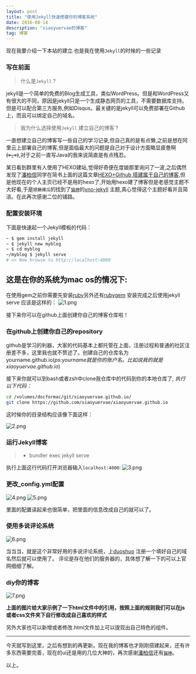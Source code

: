```yaml
---
layout: post
title: "使用Jekyll快速搭建你的博客系统"
date: 2016-08-14 
description: "xiaoyuervae的博客"
tag: 博客 
---
```


现在我要介绍一下本站的建立.也是我在使用`Jekyll`的时候的一些记录

<!--more-->

### 写在前面
> 什么是`Jekyll` ?

jekyll是一个简单的免费的Blog生成工具，类似WordPress。但是和WordPress又有很大的不同，原因是jekyll只是一个生成静态网页的工具，不需要数据库支持。但是可以配合第三方服务,例如Disqus。最关键的是jekyll可以免费部署在Github上，而且可以绑定自己的域名。

> 我为什么选择使用`Jekyll` 建立自己的博客 ?

一直想建立自己的博客写一些自己的学习记录,但自己真的是有点懒,之前是想在阿里云上部署自己的博客,但是面临最大的问题是自己对于设计方面略显疲惫啊~~~~(>_<)~~~~,对于之前一直写Java的我来说简直是有点残忍。

某日看到群里有人使用了HEXO建站,觉得好奇便在度娘那里询问了一波,之后偶然发现了[潘柏信](https://baixin.io)同学在简书上面的这篇文章[HEXO+Github,搭建属于自己的博客](http://www.jianshu.com/p/465830080ea9),但是他现在的个人主页已经不是用的hexo了,开始用hexo建了博客但是老感觉主题不大好看,于是`顺藤摸瓜`的找到了[`猫神`](https://onevcat.com)的[vno-jekyll](https://github.com/onevcat/vno-jekyll) 主题,真心觉得这个主题好看并且简洁。在此再次感谢二位的铺路。

### 配置安装环境

下面是快速起一个Jekyll模板的代码：

```zsh
~ $ gem install jekyll
~ $ jekyll new myblog
~ $ cd myblog
~/myblog $ jekyll serve
# => Now browse to http://localhost:4000
```
## 这是在你的系统为mac os的情况下:
在使用gem之前你需要先安装[ruby](http://www.ruby-lang.org/en/downloads)另外还有[rubygem](https://docs.rubygems.org/)
安装完成之后使用jekyll serve 应该是这样的：
![1.png](/assets/images/2016-08-14/1.png)

接下来你可以在github上面创建你自己的博客仓库啦！

### 在github上创建你自己的repository

github是学习的利器，大家的代码基本上都托管在上面，注册过程和普通的社区注册差不多，这里我也就不赘述了。创建自己的仓库名为yourname.github.io(*ps:yourname就是你的账户名。比如说我的就是xiaoyuervae.github.io*)


接下来你就可以到bash或者zsh中clone我仓库中的代码到你的本地仓库了,
*执行以下代码：*

```bash
cd /volumes/docformac/git/xiaoyuervae.github.io/
git clone https://github.com/xiaoyuervae/xiaoyuervae.github.io
```

这时候你的目录结构应该像下面这样：

![2.png](/assets/images/2016-08-14/2.png)


### 运行Jekyll博客

>* bundler exec jekyll serve

执行上面这行代码打开浏览器输入`localhost:4000`:
![3.png](/assets/images/2016-08-14/3.png)

### 更改_config.yml配置
![4.png](/assets/images/2016-08-14/4.png)
![5.png](/assets/images/2016-08-14/5.png)

里面的配置读起来也很简单，把里面的信息改成自己的就可以了。

### 使用多说评论系统
![6.png](/assets/images/2016-08-14/6.png)

当当当，就是这个非常好用的多说评论系统，上[duoshuo](http://duoshuo.com/) 注册一个填好自己的域名然后就可以使用了。
评论是存在他们的服务器的，具体想了解一下的可以上官网细细了解。

### diy你的博客
![7.png](/assets/images/2016-08-14/7.png)

**上面的图片给大家示例了一下html文件中的引用，按照上面的规则我们可以在js或者css文件夹下自行修改成自己喜欢的样式**

另外大家也可以新增或者修改.html文件加上可以提现出自己特色的组件。


***

今天就写到这里，之后有想到的再更新。现在我的博客也才刚刚搭建起来，还有许多东西需要完善，现在的ui还是用的几位大神的，再次感谢[潘柏信](https://baixin.io)还有[`猫神`](https://onevcat.com)。

以上。























